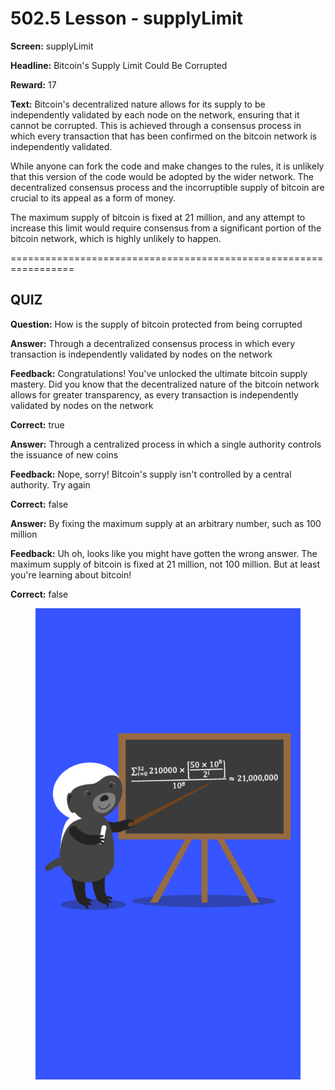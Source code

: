 # 502.5 Lesson - supplyLimit

**Screen:** supplyLimit

**Headline:** Bitcoin&#x27;s Supply Limit Could Be Corrupted

**Reward:** 17

**Text:** Bitcoin&#x27;s decentralized nature allows for its supply to be independently validated by each node on the network, ensuring that it cannot be corrupted. This is achieved through a consensus process in which every transaction that has been confirmed on the bitcoin network is independently validated.

While anyone can fork the code and make changes to the rules, it is unlikely that this version of the code would be adopted by the wider network. The decentralized consensus process and the incorruptible supply of bitcoin are crucial to its appeal as a form of money.

The maximum supply of bitcoin is fixed at 21 million, and any attempt to increase this limit would require consensus from a significant portion of the bitcoin network, which is highly unlikely to happen.


=================================================================

## QUIZ

**Question:** How is the supply of bitcoin protected from being corrupted


**Answer:** Through a decentralized consensus process in which every transaction is independently validated by nodes on the network

**Feedback:** Congratulations! You&#x27;ve unlocked the ultimate bitcoin supply mastery. Did you know that the decentralized nature of the bitcoin network allows for greater transparency, as every transaction is independently validated by nodes on the network

**Correct:** true

**Answer:** Through a centralized process in which a single authority controls the issuance of new coins

**Feedback:** Nope, sorry! Bitcoin&#x27;s supply isn&#x27;t controlled by a central authority. Try again

**Correct:** false

**Answer:** By fixing the maximum supply at an arbitrary number, such as 100 million

**Feedback:** Uh oh, looks like you might have gotten the wrong answer. The maximum supply of bitcoin is fixed at 21 million, not 100 million. But at least you&#x27;re learning about bitcoin!

**Correct:** false


<figure><img src="../.gitbook/assets/502-05.png" alt=""><figcaption></figcaption></figure>

